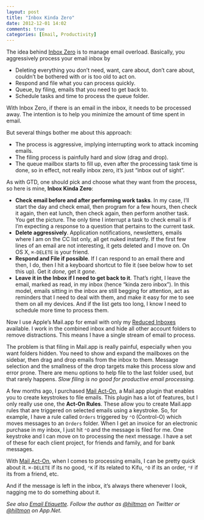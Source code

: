 ```yaml
---
layout: post
title: "Inbox Kinda Zero"
date: 2012-12-01 14:02
comments: true
categories: [Email, Productivity]
---
```


The idea behind [Inbox Zero](http://inboxzero.com) is to manage email overload. Basically, you aggressively process your email inbox by

* Deleting everything you don’t need, want, care about, don’t care about, couldn’t be bothered with or is too old to act on.
* Respond and file what you can process quickly.
* Queue, by filing, emails that you need to get back to.
* Schedule tasks and time to process the queue folder.

With Inbox Zero, if there is an email in the inbox, it needs to be processed away. The intention is to help you minimize the amount of time spent in email.

But several things bother me about this approach:

* The process is aggressive, implying interrupting work to attack incoming emails.
* The filing process is painfully hard and slow (drag and drop).
* The queue mailbox starts to fill up, even after the processing task time is done, so in effect, not really inbox zero, it’s just “inbox out of sight”.

As with GTD, one should pick and choose what they want from the process, so here is mine, **Inbox Kinda Zero**:

* **Check email before and after performing work tasks**. In my case,  I’ll start the day and check email, then program for a few hours, then check it again, then eat lunch, then check again, then perform another task. You get the picture. The only time I interrupt a task to check email is if I’m expecting a response to a question that pertains to the current task.
* **Delete aggressively**. Application notifications, newsletters, emails where I am on the CC list only, all get nuked instantly. If the first few lines of an email are not interesting, it gets deleted and I move on. On OS X, `⌘-DELETE` is your friend.
* **Respond and File if possible**. If I can respond to an email there and then, I do, then I hit a keyboard shortcut to file it (see below how to set this up). Get it *done*, get it *gone*.
* **Leave it in the Inbox if I need to get back to it**. That’s right, I leave the email, marked as read, in my inbox (hence “kinda zero inbox”). In this model, emails sitting in the inbox are still begging for attention, act as reminders that I need to deal with them, and make it easy for me to see them on all my devices. And if the list gets too long, I know I need to schedule more time to process them.

Now I use Apple’s Mail.app for email with only my [Reduced Inboxes](https://hiltmon.com/blog/2012/11/06/reducing-inboxes/) available. I work in the combined inbox and hide all other account folders to remove distractions. This means I have a single stream of email to process.

The problem is that filing in Mail.app is really painful, especially when you want folders hidden. You need to show and expand the mailboxes on the sidebar, then drag and drop emails from the inbox to them. Message selection and the smallness of the drop targets make this process slow and error prone. There are menu options to help file to the last folder used, but that rarely happens. *Slow filing is no good for productive email processing.*

A few months ago, I purchased [Mail Act-On](http://www.indev.ca/MailActOn.html), a Mail.app plugin that enables you to create keystrokes to file emails. This plugin has a lot of features, but I only really use one, the **Act-On Rules**. These allow you to create Mail.app rules that are triggered on selected emails using a keystroke. So, for example, I have a rule called `Orders` triggered by `⌃O` (Control-O) which moves messages to an `Orders` folder. When I get an invoice for an electronic purchase in my inbox, I just hit `⌃O` and the message is filed for me. One keystroke and I can move on to processing the next message. I have a set of these for each client project, for friends and family, and for bank messages.

With [Mail Act-On](http://www.indev.ca/MailActOn.html), when I comes to processing emails, I can be pretty quick about it. `⌘-DELETE` if its no good, `⌃K` if its related to Kifu, `⌃O` if its an order, `⌃F` if its from a friend, etc.

And if the message is left in the inbox, it’s always there whenever I look, nagging me to do something about it.

*See also [Email Etiquette](https://hiltmon.com/blog/2012/10/24/email-etiquette/). Follow the author as [@hiltmon](https://twitter.com/hiltmon) on Twitter or [@hiltmon](http://alpha.app.net/hiltmon) on App.Net.*
